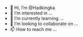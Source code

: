 - 👋 Hi, I’m @Hadkingka
- 👀 I’m interested in ...
- 🌱 I’m currently learning ...
- 💞️ I’m looking to collaborate on ...
- 📫 How to reach me ...

<!---
Hadkingka/Hadkingka is a ✨ special ✨ repository because its `README.md` (this file) appears on your GitHub profile.
You can click the Preview link to take a look at your changes.
--->
